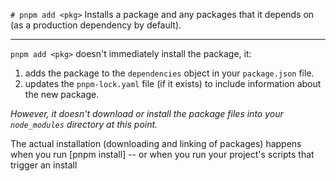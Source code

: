 `# pnpm add <pkg>` Installs a package and any packages that it depends on (as a production dependency by default).

---

`pnpm add <pkg>` doesn't immediately install the package, it: 

1. adds the package to the `dependencies` object in your `package.json` file.
2. updates the `pnpm-lock.yaml` file (if it exists) to include information about the new package.

*However, it doesn't download or install the package files into your `node_modules` directory at this point.*

The actual installation (downloading and linking of packages) happens when you run [pnpm install] -- or when you run your project's scripts that trigger an install